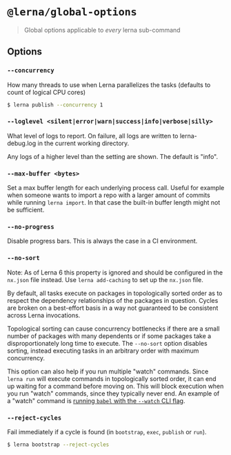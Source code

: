 # `@lerna/global-options`

> Global options applicable to _every_ lerna sub-command

## Options

### `--concurrency`

How many threads to use when Lerna parallelizes the tasks (defaults to count of logical CPU cores)

```sh
$ lerna publish --concurrency 1
```

### `--loglevel <silent|error|warn|success|info|verbose|silly>`

What level of logs to report. On failure, all logs are written to lerna-debug.log in the current working directory.

Any logs of a higher level than the setting are shown. The default is "info".

### `--max-buffer <bytes>`

Set a max buffer length for each underlying process call. Useful for example
when someone wants to import a repo with a larger amount of commits while
running `lerna import`. In that case the built-in buffer length might not
be sufficient.

### `--no-progress`

Disable progress bars. This is always the case in a CI environment.

### `--no-sort`

Note: As of Lerna 6 this property is ignored and should be configured in the `nx.json` file instead.  Use `lerna add-caching` to set up the `nx.json` file.

By default, all tasks execute on packages in topologically sorted order as to respect the dependency relationships of the packages in question. Cycles are broken on a best-effort basis in a way not guaranteed to be consistent across Lerna invocations.

Topological sorting can cause concurrency bottlenecks if there are a small number of packages with many dependents or if some packages take a disproportionately long time to execute. The `--no-sort` option disables sorting, instead executing tasks in an arbitrary order with maximum concurrency.

This option can also help if you run multiple "watch" commands. Since `lerna run` will execute commands in topologically sorted order, it can end up waiting for a command before moving on. This will block execution when you run "watch" commands, since they typically never end. An example of a "watch" command is [running `babel` with the `--watch` CLI flag](https://babeljs.io/docs/usage/cli/#babel-compile-files).

### `--reject-cycles`

Fail immediately if a cycle is found (in `bootstrap`, `exec`, `publish` or `run`).

```sh
$ lerna bootstrap --reject-cycles
```
